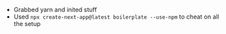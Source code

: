 - Grabbed yarn and inited stuff
- Used `npx create-next-app@latest boilerplate --use-npm` to cheat on all the setup